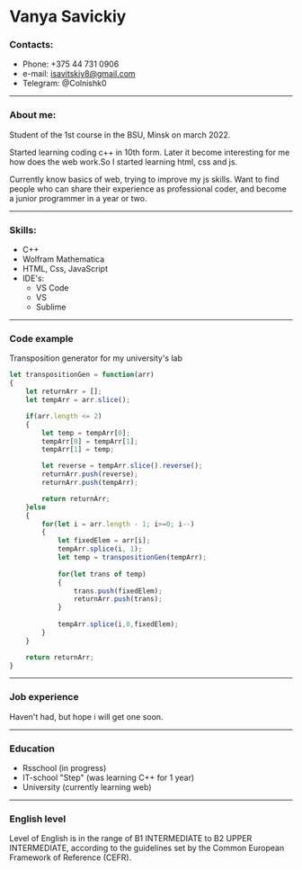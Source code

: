 # Vanya Savickiy

### Contacts:

* Phone: +375 44 731 0906
* e-mail: <isavitskiy8@gmail.com>
* Telegram: @Colnishk0

---

### About me:
Student of the 1st course in the BSU, Minsk on march 2022.

Started learning coding c++ in 10th form. Later it become interesting for me how does the web work.So I started learning html, css and js.

Currently know basics of web, trying to improve my js skills. Want to find people who can share their experience as professional coder, and become a junior programmer in a year or two.

---

### Skills:

* C++
* Wolfram Mathematica
* HTML, Css, JavaScript
* IDE's:
    * VS Code
    * VS
    * Sublime

---

### Code example

Transposition generator for my university's lab

```javascript
let transpositionGen = function(arr)
{
    let returnArr = [];
    let tempArr = arr.slice();

    if(arr.length <= 2)
    {
        let temp = tempArr[0];
        tempArr[0] = tempArr[1];
        tempArr[1] = temp;

        let reverse = tempArr.slice().reverse();
        returnArr.push(reverse);
        returnArr.push(tempArr);

        return returnArr;
    }else
    {
        for(let i = arr.length - 1; i>=0; i--)
        {
            let fixedElem = arr[i];
            tempArr.splice(i, 1);
            let temp = transpositionGen(tempArr);
            
            for(let trans of temp)
            {
                trans.push(fixedElem);
                returnArr.push(trans);
            }
            
            tempArr.splice(i,0,fixedElem);
        }
    }

    return returnArr;
}
```
---

### Job experience

Haven't had, but hope i will get one soon.

---

### Education

* Rsschool (in progress)
* IT-school "Step" (was learning C++ for 1 year)
* University (currently learning web)

---

### English level

Level of English is in the range of B1 INTERMEDIATE to B2 UPPER INTERMEDIATE, according to the guidelines set by the Common European Framework of Reference (CEFR).

